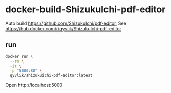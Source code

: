 # docker-build-ShizukuIchi-pdf-editor

Auto build https://github.com/ShizukuIchi/pdf-editor, See https://hub.docker.com/r/qyvlik/ShizukuIchi-pdf-editor

## run

```bash
docker run \
  --rm \
  -it \
  -p "5000:80" \
  qyvlik/shizukuichi-pdf-editor:latest
```

Open http://localhost:5000
